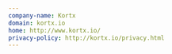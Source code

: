 ```yaml
---
company-name: Kortx
domain: kortx.io
home: http://www.kortx.io/
privacy-policy: http://kortx.io/privacy.html
---
```





